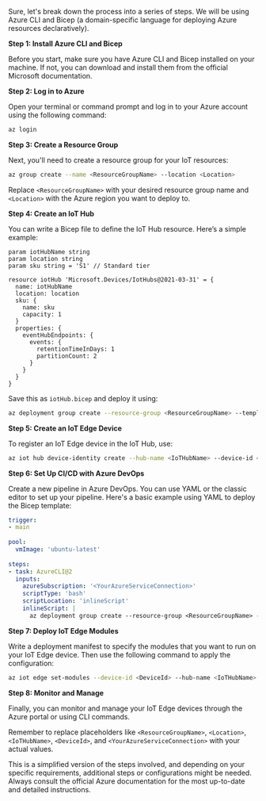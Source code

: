 Sure, let's break down the process into a series of steps. We will be using Azure CLI and Bicep (a domain-specific language for deploying Azure resources declaratively).  
   
**Step 1: Install Azure CLI and Bicep**  
   
Before you start, make sure you have Azure CLI and Bicep installed on your machine. If not, you can download and install them from the official Microsoft documentation.  
   
**Step 2: Log in to Azure**  
   
Open your terminal or command prompt and log in to your Azure account using the following command:  
   
```bash  
az login  
```  
   
**Step 3: Create a Resource Group**  
   
Next, you'll need to create a resource group for your IoT resources:  
   
```bash  
az group create --name <ResourceGroupName> --location <Location>  
```  
   
Replace `<ResourceGroupName>` with your desired resource group name and `<Location>` with the Azure region you want to deploy to.  
   
**Step 4: Create an IoT Hub**  
   
You can write a Bicep file to define the IoT Hub resource. Here’s a simple example:  
   
```bicep  
param iotHubName string  
param location string  
param sku string = 'S1' // Standard tier  
   
resource iotHub 'Microsoft.Devices/IotHubs@2021-03-31' = {  
  name: iotHubName  
  location: location  
  sku: {  
    name: sku  
    capacity: 1  
  }  
  properties: {  
    eventHubEndpoints: {  
      events: {  
        retentionTimeInDays: 1  
        partitionCount: 2  
      }  
    }  
  }  
}  
```  
   
Save this as `iotHub.bicep` and deploy it using:  
   
```bash  
az deployment group create --resource-group <ResourceGroupName> --template-file ./iotHub.bicep --parameters iotHubName=<IoTHubName> location=<Location>  
```  
   
**Step 5: Create an IoT Edge Device**  
   
To register an IoT Edge device in the IoT Hub, use:  
   
```bash  
az iot hub device-identity create --hub-name <IoTHubName> --device-id <DeviceId> --edge-enabled  
```  
   
**Step 6: Set Up CI/CD with Azure DevOps**  
   
Create a new pipeline in Azure DevOps. You can use YAML or the classic editor to set up your pipeline. Here's a basic example using YAML to deploy the Bicep template:  
   
```yaml  
trigger:  
- main  
   
pool:  
  vmImage: 'ubuntu-latest'  
   
steps:  
- task: AzureCLI@2  
  inputs:  
    azureSubscription: '<YourAzureServiceConnection>'  
    scriptType: 'bash'  
    scriptLocation: 'inlineScript'  
    inlineScript: |  
      az deployment group create --resource-group <ResourceGroupName> --template-file ./iotHub.bicep --parameters iotHubName=<IoTHubName> location=<Location>  
```  
   
**Step 7: Deploy IoT Edge Modules**  
   
Write a deployment manifest to specify the modules that you want to run on your IoT Edge device. Then use the following command to apply the configuration:  
   
```bash  
az iot edge set-modules --device-id <DeviceId> --hub-name <IoTHubName> --content <DeploymentManifest.json>  
```  
   
**Step 8: Monitor and Manage**  
   
Finally, you can monitor and manage your IoT Edge devices through the Azure portal or using CLI commands.  
   
Remember to replace placeholders like `<ResourceGroupName>`, `<Location>`, `<IoTHubName>`, `<DeviceId>`, and `<YourAzureServiceConnection>` with your actual values.  
   
This is a simplified version of the steps involved, and depending on your specific requirements, additional steps or configurations might be needed. Always consult the official Azure documentation for the most up-to-date and detailed instructions.
